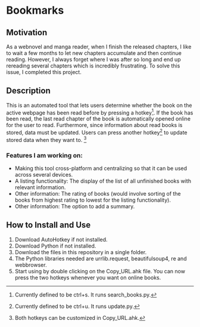 # Bookmarks

## Motivation
As a webnovel and manga reader, when I finish the released chapters, I like to wait a few months to let new chapters
accumulate and then continue reading. However, I always forget where I was after so long and end up rereading several chapters which is 
incredibly frustrating. To solve this issue, I completed this project.

## Description
This is an automated tool that lets users determine whether the book on the active webpage has been read before by 
pressing a hotkey[^1].
If the book has been read, the last read chapter of the book is automatically opened online for the user to read.
Furthermore, since information about read books is stored, data must be updated. Users can press another hotkey[^2]
to update stored data when they want to. [^note]

### Features I am working on:
* Making this tool cross-platform and centralizing so that it can be used across several devices.
* A listing functionality: The display of the list of all unfinished books with relevant information.
* Other information: The rating of books (would involve sorting of the books from highest rating to lowest for the listing functionality).
* Other information: The option to add a summary.

[^1]: Currently defined to be ctrl+s. It runs search_books.py.
[^2]: Currently defined to be ctrl+u. It runs update.py.
[^note]: Both hotkeys can be customized in Copy_URL.ahk.

## How to Install and Use
1. Download AutoHotkey if not installed.
2. Download Python if not installed.
3. Download the files in this repository in a single folder.
4. The Python libraries needed are urrlib.request, beautifulsoup4, re and webbrowser.
5. Start using by double clicking on the Copy_URL.ahk file. You can now press the two hotkeys whenever you want on online books.

